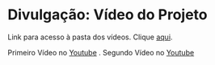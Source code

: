 # Divulgação: Vídeo do Projeto

Link para acesso à pasta dos vídeos. Clique [aqui](https://drive.google.com/drive/folders/1J-ROlE0VXOdOvXNyaRuAV00tOdxsO1rs).

Primeiro Vídeo no [Youtube](https://www.youtube.com/watch?v=GrgSIJCGBHA) .
Segundo Vídeo no [Youtube](https://www.youtube.com/watch?v=oFxBpwU_mlY)

